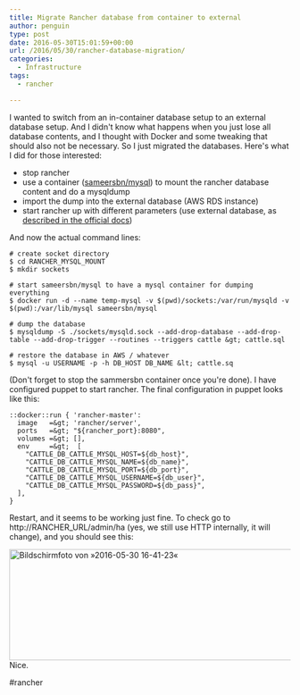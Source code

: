 ```yaml
---
title: Migrate Rancher database from container to external
author: penguin
type: post
date: 2016-05-30T15:01:59+00:00
url: /2016/05/30/rancher-database-migration/
categories:
  - Infrastructure
tags:
  - rancher

---
```

I wanted to switch from an in-container database setup to an external database setup. And I didn't know what happens when you just lose all database contents, and I thought with Docker and some tweaking that should also not be necessary. So I just migrated the databases. Here's what I did for those interested:

  * stop rancher
  * use a container ([sameersbn/mysql][1]) to mount the rancher database content and do a mysqldump
  * import the dump into the external database (AWS RDS instance)
  * start rancher up with different parameters (use external database, as [described in the official docs][2])

And now the actual command lines:

```
# create socket directory
$ cd RANCHER_MYSQL_MOUNT
$ mkdir sockets

# start sameersbn/mysql to have a mysql container for dumping everything
$ docker run -d --name temp-mysql -v $(pwd)/sockets:/var/run/mysqld -v $(pwd):/var/lib/mysql sameersbn/mysql

# dump the database
$ mysqldump -S ./sockets/mysqld.sock --add-drop-database --add-drop-table --add-drop-trigger --routines --triggers cattle &gt; cattle.sql

# restore the database in AWS / whatever
$ mysql -u USERNAME -p -h DB_HOST DB_NAME &lt; cattle.sq
```

(Don't forget to stop the sammersbn container once you're done). I have configured puppet to start rancher. The final configuration in puppet looks like this:

```
::docker::run { 'rancher-master':
  image   =&gt; 'rancher/server',
  ports   =&gt; "${rancher_port}:8080",
  volumes =&gt; [],
  env     =&gt;  [
    "CATTLE_DB_CATTLE_MYSQL_HOST=${db_host}",
    "CATTLE_DB_CATTLE_MYSQL_NAME=${db_name}",
    "CATTLE_DB_CATTLE_MYSQL_PORT=${db_port}",
    "CATTLE_DB_CATTLE_MYSQL_USERNAME=${db_user}",
    "CATTLE_DB_CATTLE_MYSQL_PASSWORD=${db_pass}",
  ],
}
```

Restart, and it seems to be working just fine. To check go to http://RANCHER_URL/admin/ha (yes, we still use HTTP internally, it will change), and you should see this:

[<img loading="lazy" class="aligncenter size-full wp-image-736" src="https://sysadminia.files.wordpress.com/2016/05/bildschirmfoto-von-c2bb2016-05-30-16-41-23c2ab2.png" alt="Bildschirmfoto von »2016-05-30 16-41-23«" width="566" height="199" srcset="https://flypenguin.de/wp-content/uploads/2016/05/bildschirmfoto-von-c2bb2016-05-30-16-41-23c2ab2.png 566w, https://flypenguin.de/wp-content/uploads/2016/05/bildschirmfoto-von-c2bb2016-05-30-16-41-23c2ab2-300x105.png 300w" sizes="(max-width: 566px) 100vw, 566px" />][3]Nice.

#rancher

 [1]: https://github.com/sameersbn/docker-mysql
 [2]: http://docs.rancher.com/rancher/latest/en/installing-rancher/installing-server/multi-nodes/
 [3]: https://sysadminia.files.wordpress.com/2016/05/bildschirmfoto-von-c2bb2016-05-30-16-41-23c2ab2.png